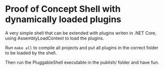 # Proof of Concept Shell with dynamically loaded plugins

A very simple shell that can be extended with plugins writen in .NET Core, using AssemblyLoadContext to load the plugins. 

Run `make all` to compile all projects and put all plugins in the correct folder to be loaded by the shell.

Then run the PluggableShell executable in the publish/ folder and have fun.
